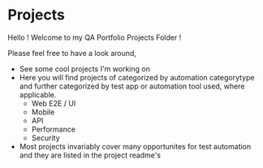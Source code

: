 # Projects

Hello ! Welcome to my QA Portfolio Projects Folder !

Please feel free to have a look around,

- See some cool projects I'm working on
- Here you will find projects of categorized by automation categorytype and further categorized by test app or automation tool used, where applicable.
    - Web E2E / UI
    - Mobile
    - API
    - Performance
    - Security
- Most projects invariably cover many opportunites for test automation and they are listed in the project readme's